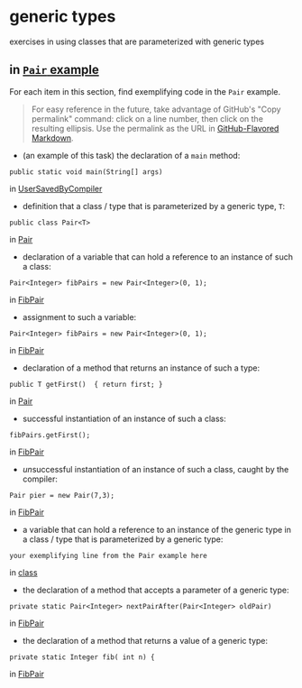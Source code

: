 # generic types

exercises in using classes that are parameterized with
generic types

## in [`Pair` example](https://github.com/stuyvesant-cs/solutionsHolmes/tree/master/2019-04-05_PairOfGenerics)

For each item in this section, find exemplifying code in the `Pair` example.
>For easy reference in the future, take advantage of
GitHub's "Copy permalink" command: click on a line number,
then click on the resulting ellipsis. Use the permalink as the URL
in [GitHub-Flavored Markdown](https://help.github.com/en/articles/basic-writing-and-formatting-syntax#links).


- (an example of this task) the declaration of a `main` method:
```
public static void main(String[] args)
```
in [UserSavedByCompiler](https://github.com/stuyvesant-cs/solutionsHolmes/blob/21b641c9dda3c43d3e71de138c24c29f11687d88/2019-04-05_PairOfGenerics/UserSavedByCompiler.java#L11)


- definition that a class / type that is parameterized by a generic type, `T`:
```
public class Pair<T>
```
in [Pair](https://github.com/KyleTheEdwards/5D_genericTypes/blob/4d799584bb3099b03da35d596efe908af9975ef8/FibPair/Pair.java#L8)


- declaration of a variable that can hold a reference to an instance
of such a class:
```
Pair<Integer> fibPairs = new Pair<Integer>(0, 1);
```
in [FibPair](https://github.com/KyleTheEdwards/5D_genericTypes/blob/4d799584bb3099b03da35d596efe908af9975ef8/FibPair/FibPair.java#L88)


- assignment to such a variable:
```
Pair<Integer> fibPairs = new Pair<Integer>(0, 1);
```
in [FibPair](https://github.com/KyleTheEdwards/5D_genericTypes/blob/4d799584bb3099b03da35d596efe908af9975ef8/FibPair/FibPair.java#L88)


- declaration of a method that returns an instance of such a type:
```
public T getFirst()  { return first; }
```
in [Pair](https://github.com/KyleTheEdwards/5D_genericTypes/blob/4d799584bb3099b03da35d596efe908af9975ef8/FibPair/Pair.java#L18)


- successful instantiation of an instance of such a class:
```
fibPairs.getFirst();
```
in [FibPair](https://github.com/KyleTheEdwards/5D_genericTypes/blob/4d799584bb3099b03da35d596efe908af9975ef8/FibPair/FibPair.java#L92)


- *un*successful instantiation of an instance of such a class,
caught by the compiler:
```
Pair pier = new Pair(7,3);
```
in [FibPair](https://github.com/KyleTheEdwards/5D_genericTypes/blob/4d799584bb3099b03da35d596efe908af9975ef8/FibPair/FibPair.java#L9)


- a variable that can hold a reference to an instance of the generic type
in a class / type that is parameterized by a generic type:
```
your exemplifying line from the Pair example here
```
in [class](URL)


- the declaration of a method that accepts a parameter of a generic type:
```
private static Pair<Integer> nextPairAfter(Pair<Integer> oldPair)
```
in [FibPair](https://github.com/KyleTheEdwards/5D_genericTypes/blob/4d799584bb3099b03da35d596efe908af9975ef8/FibPair/FibPair.java#L58)


- the declaration of a method that returns a value of a generic type:
```
private static Integer fib( int n) {
```
in [FibPair](https://github.com/KyleTheEdwards/5D_genericTypes/blob/4d799584bb3099b03da35d596efe908af9975ef8/FibPair/FibPair.java#L87)
